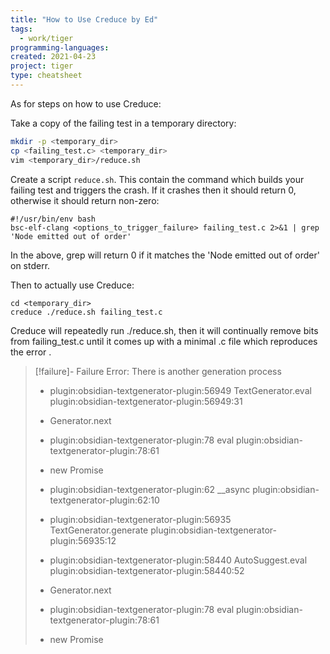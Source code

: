 ```yaml
---
title: "How to Use Creduce by Ed"
tags:
  - work/tiger
programming-languages:
created: 2021-04-23
project: tiger
type: cheatsheet
---
```

As for steps on how to use Creduce:

Take a copy of the failing test in a temporary directory:

```bash
mkdir -p <temporary_dir>
cp <failing_test.c> <temporary_dir>
vim <temporary_dir>/reduce.sh
```

Create a script `reduce.sh`. This contain the command which builds your failing test and triggers the crash. If it crashes then it should return 0, otherwise it should return non-zero:

```
#!/usr/bin/env bash
bsc-elf-clang <options_to_trigger_failure> failing_test.c 2>&1 | grep 'Node emitted out of order'
```

In the above, grep will return 0 if it matches the 'Node emitted out of order' on stderr.

Then to actually use Creduce:

```
cd <temporary_dir>
creduce ./reduce.sh failing_test.c

```

Creduce will repeatedly run ./reduce.sh, then it will continually remove bits from failing_test.c until it comes up with a minimal .c file which reproduces the error .
> [!failure]- Failure 
>   Error: There is another generation process
>   
>   - plugin:obsidian-textgenerator-plugin:56949 TextGenerator.eval
>     plugin:obsidian-textgenerator-plugin:56949:31
>   
>   - Generator.next
>   
>   - plugin:obsidian-textgenerator-plugin:78 eval
>     plugin:obsidian-textgenerator-plugin:78:61
>   
>   - new Promise
>   
>   - plugin:obsidian-textgenerator-plugin:62 __async
>     plugin:obsidian-textgenerator-plugin:62:10
>   
>   - plugin:obsidian-textgenerator-plugin:56935 TextGenerator.generate
>     plugin:obsidian-textgenerator-plugin:56935:12
>   
>   - plugin:obsidian-textgenerator-plugin:58440 AutoSuggest.eval
>     plugin:obsidian-textgenerator-plugin:58440:52
>   
>   - Generator.next
>   
>   - plugin:obsidian-textgenerator-plugin:78 eval
>     plugin:obsidian-textgenerator-plugin:78:61
>   
>   - new Promise
>   
>  
